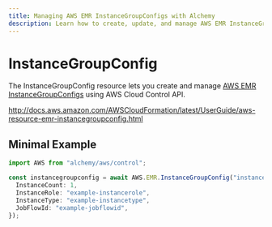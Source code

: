```yaml
---
title: Managing AWS EMR InstanceGroupConfigs with Alchemy
description: Learn how to create, update, and manage AWS EMR InstanceGroupConfigs using Alchemy Cloud Control.
---
```


# InstanceGroupConfig

The InstanceGroupConfig resource lets you create and manage [AWS EMR InstanceGroupConfigs](https://docs.aws.amazon.com/emr/latest/userguide/) using AWS Cloud Control API.

http://docs.aws.amazon.com/AWSCloudFormation/latest/UserGuide/aws-resource-emr-instancegroupconfig.html

## Minimal Example

```ts
import AWS from "alchemy/aws/control";

const instancegroupconfig = await AWS.EMR.InstanceGroupConfig("instancegroupconfig-example", {
  InstanceCount: 1,
  InstanceRole: "example-instancerole",
  InstanceType: "example-instancetype",
  JobFlowId: "example-jobflowid",
});
```

